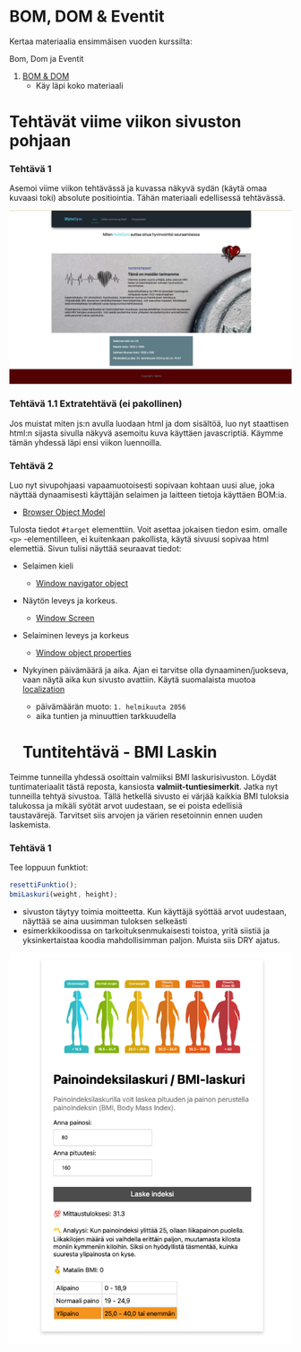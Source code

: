 # BOM, DOM & Eventit

Kertaa materiaalia ensimmäisen vuoden kurssilta:

Bom, Dom ja Eventit

1. [BOM & DOM](https://github.com/ilkkamtk/JavaScript-english/blob/main/BOM-DOM-event.md)
   - Käy läpi koko materiaali

# Tehtävät viime viikon sivuston pohjaan

### Tehtävä 1

Asemoi viime viikon tehtävässä ja kuvassa näkyvä sydän (käytä omaa kuvaasi toki) absolute positiointia. Tähän materiaali edellisessä tehtävässä.

![image](images/vk2-tehtava.png)

### Tehtävä 1.1 Extratehtävä (ei pakollinen)

Jos muistat miten js:n avulla luodaan html ja dom sisältöä, luo nyt staattisen html:n sijasta sivulla näkyvä asemoitu kuva käyttäen javascriptiä. Käymme tämän yhdessä läpi ensi viikon luennoilla.

### Tehtävä 2

Luo nyt sivupohjaasi vapaamuotoisesti sopivaan kohtaan uusi alue, joka näyttää dynaamisesti käyttäjän selaimen ja laitteen tietoja käyttäen BOM:ia.

- [Browser Object Model](https://www.w3schools.com/js/js_window.asp)

Tulosta tiedot `#target` elementtiin. Voit asettaa jokaisen tiedon esim. omalle `<p>` -elementilleen, ei kuitenkaan pakollista, käytä sivuusi sopivaa html elemettiä. Sivun tulisi näyttää seuraavat tiedot:

- Selaimen kieli

  - [Window navigator object](https://www.w3schools.com/jsref/obj_navigator.asp)

- Näytön leveys ja korkeus.

  - [Window Screen](https://www.w3schools.com/jsref/obj_screen.asp)

- Selaiminen leveys ja korkeus

  - [Window object properties](https://www.w3schools.com/jsref/obj_window.asp)

- Nykyinen päivämäärä ja aika. Ajan ei tarvitse olla dynaaminen/juokseva, vaan näytä aika kun sivusto avattiin. Käytä suomalaista muotoa [localization](https://developer.mozilla.org/en-US/docs/Web/JavaScript/Reference/Global_Objects/Date/toLocaleDateString)

  - päivämäärän muoto: `1. helmikuuta 2056`
  - aika tuntien ja minuuttien tarkkuudella

  # Tuntitehtävä - BMI Laskin

Teimme tunneilla yhdessä osoittain valmiiksi BMI laskurisivuston. Löydät tuntimateriaalit tästä reposta, kansiosta **valmiit-tuntiesimerkit**. Jatka nyt tunneilla tehtyä sivustoa. Tällä hetkellä sivusto ei värjää kaikkia BMI tuloksia talukossa ja mikäli syötät arvot uudestaan, se ei poista edellisiä taustavärejä. Tarvitset siis arvojen ja värien resetoinnin ennen uuden laskemista.

### Tehtävä 1

Tee loppuun funktiot:

```js
resettiFunktio();
bmiLaskuri(weight, height);
```

- sivuston täytyy toimia moitteetta. Kun käyttäjä syöttää arvot uudestaan, näyttää se aina uusimman tuloksen selkeästi
- esimerkkikoodissa on tarkoituksenmukaisesti toistoa, yritä siistiä ja yksinkertaistaa koodia mahdollisimman paljon. Muista siis DRY ajatus.

![image](images/bmi.png)
